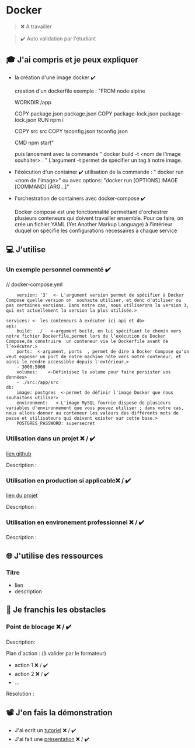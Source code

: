 # Docker

> ❌ A travailler

> ✔️ Auto validation par l'étudiant

## 🎓 J'ai compris et je peux expliquer

- la création d'une image docker  ✔️

    creation d'un dockerfile exemple : 
    "FROM node:alpine

    WORKDIR /app

    COPY package.json  package.json 
    COPY package-lock.json  package-lock.json 
    RUN npm i

    COPY  src  src
    COPY tsconfig.json tsconfig.json

    CMD npm start"

    puis lancement avec la commande " docker build -t <nom de l'image souhaiter> . "
    L’argument -t permet de spécifier un tag à notre image.


- l'éxécution d'un container  ✔️
    utilisation de la commande :
    " docker run <nom de l'image>" 
    ou avec options:
    "docker run [OPTIONS] IMAGE [COMMAND] [ARG...]"


- l'orchestration de containers avec docker-compose  ✔️

    Docker compose est une fonctionnalité permettant d'orchestrer plusieurs conteneurs qui doivent travailler ensemble. Pour ce faire, on crée un fichier YAML (Yet Another Markup Language) à l'intérieur duquel on spécifie les configurations nécessaires à chaque service


## 💻 J'utilise

### Un exemple personnel commenté ✔️
// docker-compose.yml

        version: '3'  <- L'argument version permet de spécifier à Docker Compose quelle version on  souhaite utiliser, et donc d'utiliser ou pas certaines versions. Dans notre cas, nous utiliserons la version 3, qui est actuellement la version la plus utilisée.>

    services: <- les conteneurs à exécuter ici api et db>
    api:
        build:  ./   <-argument build, en lui spécifiant le chemin vers notre fichier Dockerfile,permet lors de l’exécution de Docker Compose,de construire  un conteneur via le Dockerfile avant de l’exécuter.>
        ports:  <-argument, ports  , permet de dire à Docker Compose qu'on veut exposer un port de notre machine hôte vers notre conteneur, et ainsi le rendre accessible depuis l'extérieur.>
        - 3000:5000
        volumes:    <-Définissez le volume pour faire persister vos données>
        - ./src:/app/src
    db:
        image: postgres  <-permet de définir l'image Docker que nous souhaitons utiliser>
        environment:   <-L'image MySQL fournie dispose de plusieurs variables d'environnement que vous pouvez utiliser ; dans votre cas, nous allons donner au conteneur les valeurs des différents mots de passe et utilisateurs qui doivent exister sur cette base.>
        POSTGRES_PASSWORD: supersecret

### Utilisation dans un projet ❌ / ✔️

[lien github](...)

Description :

### Utilisation en production si applicable❌ / ✔️

[lien du projet](...)

Description :

### Utilisation en environement professionnel ❌ / ✔️

Description :

## 🌐 J'utilise des ressources

### Titre

- lien
- description

## 🚧 Je franchis les obstacles

### Point de blocage ❌ / ✔️

Description:

Plan d'action : (à valider par le formateur)

- action 1 ❌ / ✔️
- action 2 ❌ / ✔️
- ...

Résolution :

## 📽️ J'en fais la démonstration

- J'ai ecrit un [tutoriel](...) ❌ / ✔️
- J'ai fait une [présentation](...) ❌ / ✔️
